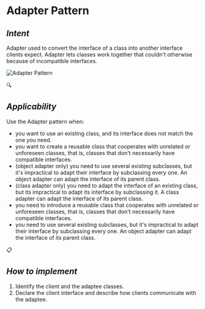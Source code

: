 # Adapter Pattern
## *Intent*
Adapter used to convert the interface of a class into another interface clients expect. Adapter lets classes work together that couldn't otherwise because of incompatible interfaces.


![Adapter Pattern](https://refactoring.guru/images/patterns/diagrams/adapter/structure-object-adapter.png)

:mag:
## *Applicability*
Use the Adapter pattern when:
- you want to use an existing class, and its interface does not match the one you need.
- you want to create a reusable class that cooperates with unrelated or unforeseen classes, that is, classes that don't necessarily have compatible interfaces.
- (object adapter only) you need to use several existing subclasses, but it's impractical to adapt their interface by subclassing every one. An object adapter can adapt the interface of its parent class.
- (class adapter only) you need to adapt the interface of an existing class, but its impractical to adapt its interface by subclassing it. A class adapter can adapt the interface of its parent class.
- you need to introduce a reusable class that cooperates with unrelated or unforeseen classes, that is, classes that don't necessarily have compatible interfaces.
- you need to use several existing subclasses, but it's impractical to adapt their interface by subclassing every one. An object adapter can adapt the interface of its parent class.

:clipboard: 
## *How to implement*
1.  Identify the client and the adaptee classes.
2. Declare the client interface and describe how clients communicate with the adaptee.

